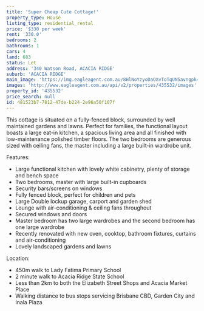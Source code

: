 ```yaml
---
title: 'Super Cheap Cute Cottage!'
property_type: House
listing_type: residential_rental
price: '$330 per week'
rent: '330.0'
bedrooms: 2
bathrooms: 1
cars: 4
land: 683
status: Let
address: '340 Watson Road, ACACIA RIDGE'
suburb: 'ACACIA RIDGE'
main_image: 'https://img.eagleagent.com.au/8HlNoYzyoDaOXvToTqUN5avngpk=/1280x854/smart/https://s3-us-west-2.amazonaws.com/eagleagent-orig/images/6825318/424084942-image-M.jpg'
images: 'http://www.eagleagent.com.au/api/v2/properties/435532/images'
property_id: '435532'
price_search: null
id: 481523b7-7812-47de-b224-2e96a50f107f
---
```

This cottage is situated on a fully-fenced block, surrounded by well maintained gardens and lawns. Perfect for families, the functional layout boasts a large eat-in kitchen, a spacious living area and all finished with low-maintenance polished timber floors. The two bedrooms are generous sized with ceiling fans, the master including a large built-in wardrobe unit.

Features:

*  Large functional kitchen with lovely white cabinetry, plenty of storage and bench space
*  Two bedrooms, master with large built-in cupboards
*  Security bars/screens on windows
*  Fully fenced block, perfect for children and pets
*  Large Double lockup garage, carport and garden shed
*  Lounge with air-conditioning & ceiling fans throughout
*  Secured windows and doors
*  Master bedroom has two large wardrobes and the second bedroom has one large wardrobe
*  Recently renovated with new oven, cooktop, bathroom fixtures, curtains and air-conditioning
*  Lovely landscaped gardens and lawns

Location:

*  450m walk to Lady Fatima Primary School
*  2 minute walk to Acacia Ridge State School
*  Less than 2km to both the Elizabeth Street Shops and Acacia Market Place
*  Walking distance to bus stops servicing Brisbane CBD, Garden City and Inala Plaza